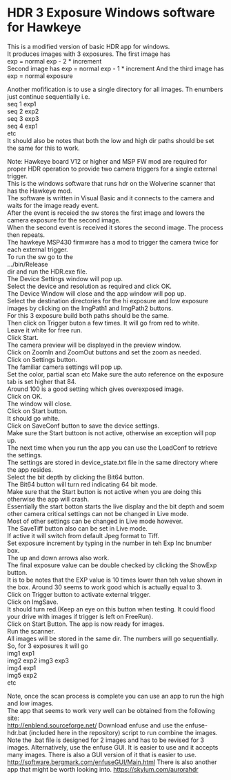 # HDR 3 Exposure Windows software for Hawkeye

This is a modified version of basic HDR app for windows.  
It produces images with 3 exposures. The first image has   
exp = normal exp - 2 * increment  
Second image has
exp =  normal exp - 1 * increment 
And the third image has  
exp = normal exposure  

Another mofification is to use a single directory for all images. Th enumbers just continue sequentially i.e.  
seq 1 exp1  
seq 2 exp2  
seq 3 exp3  
seq 4 exp1  
etc  
It should also be notes that both the low and high dir paths should be set the same for this to work.  

Note: Hawkeye board V12 or higher and MSP FW mod are required for proper HDR operation to provide two camera triggers for a single external trigger.   
This is the windows software that runs hdr on the Wolverine scanner that has the Hawkeye mod.   
The software is written in Visual Basic and it connects to the camera and waits for the image ready event.   
After the event is receied the sw stores the first image and lowers the camera exposure for the second image.   
When the second event is received it stores the second image. The process then repeats.   
The hawkeye MSP430 firmware has a mod to trigger the camera twice for each external trigger.   
To run the sw go to the  
.../bin/Release     
dir and run the HDR.exe file.   
The Device Settings window will pop up.   
Select the device and resolution as required and click OK.   
The Device Window will close and the app window will pop up.   
Select the destination directories for the hi exposure and low exposure images by clicking on the ImgPath1 and ImgPath2 buttons.   
For this 3 exposure build both paths should be the same.  
Then click on Trigger buton a few times. It will go from red to white.  
Leave it white for free run.   
Click Start.   
The camera preview will be displayed in the preview window.   
Click on ZoomIn and ZoomOut buttons and set the zoom as needed.   
Click on Settings button.   
The familiar camera settings will pop up.   
Set the color, partial scan etc Make sure the auto reference on the exposure tab is set higher that 84.   
Around 100 is a good setting which gives overexposed image.   
Click on OK.   
The window will close.   
Click on Start button.   
It should go white.   
Click on SaveConf button to save the device settings.   
Make sure the Start buttoon is not active, otherwise an exception will pop up.   
The next time when you run the app you can use the LoadConf to retrieve the settings.   
The settings are stored in device_state.txt file in the same directory where the app resides.   
Select the bit depth by clicking the Bit64 button.   
The Bit64 button will turn red indicating 64 bit mode.   
Make sure that the Start button is not active when you are doing this otherwise the app will crash.   
Essentially the start botton starts the live display and the bit depth and soem other camera critical settings can not be changed in Live mode.   
Most of other settings can be changed in Live mode however.   
The SaveTiff button also can be set in Live mode.   
If active it will switch from default Jpeg format to Tiff.   
Set exposure increment by typing in the number in teh Exp Inc bnumber box.   
The up and down arrows also work.  
The final exposure value can be double checked by clicking the ShowExp button.   
It is to be notes that the EXP value is 10 times lower than teh value shown in the box. 
Around 30 seems to work good which is actually equal to 3.   
Click on Trigger button to activate external trigger.   
Click on ImgSave.   
It should turn red.(Keep an eye on this button when testing. It could flood your drive with images if trigger is left on FreeRun).   
Click on Start Button. The app is now ready for images.   
Run the scanner.   
All images will be stored in the same dir. The numbers will go sequentially.  
So, for 3 exposures it will go  
img1  exp1  
img2  exp2 
img3  exp3  
img4  exp1  
img5  exp2  
etc  

Note, once the scan process is complete you can use an app to run the high and low images.   
The app that seems to work very well can be obtained from the following site:   
http://enblend.sourceforge.net/ 
Download enfuse and use the enfuse-hdr.bat (included here in the repository) script to run combine the images.
Note the .bat file is designed for 2 images and has to be revised for 3 images.
Alternatively, use the enfuse GUI. It is easier to use and it accepts many images.
There is also a GUI version of it that is easier to use.
http://software.bergmark.com/enfuseGUI/Main.html
There is also another app that might be worth looking into.
https://skylum.com/aurorahdr
